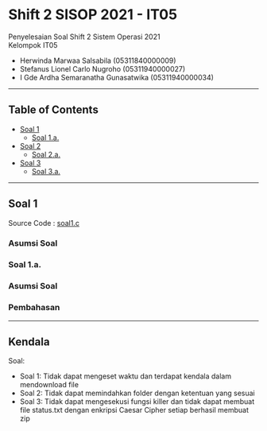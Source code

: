 # Shift 2 SISOP 2021 - IT05
Penyelesaian Soal Shift 2 Sistem Operasi 2021\
Kelompok IT05
  * Herwinda Marwaa Salsabila (05311840000009)
  * Stefanus Lionel Carlo Nugroho (05311940000027)
  * I Gde Ardha Semaranatha Gunasatwika (05311940000034)

---
## Table of Contents

* [Soal 1](#soal-1)
  * [Soal 1.a.](#soal-1a)
* [Soal 2](#soal-2)
  * [Soal 2.a.](#soal-2a)
* [Soal 3](#soal-3)
  * [Soal 3.a.](#soal-3a)
---
## Soal 1
Source Code : [soal1.c](https://github.com/Herwindams24/soal-shift-sisop-modul-2-IT05-2021/blob/main/soal1/soal1.c)

### Asumsi Soal

### Soal 1.a.

### Asumsi Soal

### Pembahasan

---
## Kendala
Soal:
 * Soal 1: Tidak dapat mengeset waktu dan terdapat kendala dalam mendownload file
 * Soal 2: Tidak dapat memindahkan folder dengan ketentuan yang sesuai 
 * Soal 3: Tidak dapat mengesekusi fungsi killer dan tidak dapat membuat file status.txt dengan enkripsi Caesar Cipher setiap berhasil membuat zip


